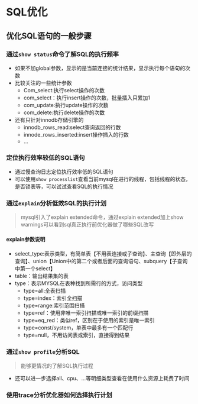 # SQL优化

## 优化SQL语句的一般步骤

### 通过`show status`命令了解SQL的执行频率

- 如果不加global参数，显示的是当前连接的统计结果，显示执行每个语句的次数
- 比较关注的一些统计参数
  - Com_select:执行select操作的次数
  - com_select：执行insert操作的次数，批量插入只累加1
  - com_update:执行update操作的次数
  - com_delete:执行delete操作的次数
- 还有只针对innodb存储引擎的
  - innodb_rows_read:select查询返回的行数
  - innode_rows_inserted:insert操作插入的行数
  - …

### 定位执行效率较低的SQL语句

- 通过慢查询日志定位执行效率低的SQL语句
- 可以使用`show processlist`查看当前mysql在进行的线程，包括线程的状态，是否锁表等，可以试试查看SQL的执行情况

### 通过`explain`分析低效SQL的执行计划

> mysql引入了explain extended命令，通过explain extended加上show warnings可以看到sql真正执行前优化器做了哪些SQL改写

#### explain参数说明

- select_type:表示类型，有简单表【不用表连接或子查询】、主查询【即外层的查询】、union【Union中的第二个或者后面的查询语句、subquery【子查询中第一个select】
- table：输出结果集的表
- type：表示MYSQL在表种找到所需行的方式，访问类型
  - type=all:全表扫描
  - type=index：索引全扫描
  - type=range:索引范围扫描
  - type=ref：使用非唯一索引扫描或唯一索引的前缀扫描
  - type=eq_red：类似ref，区别在于使用的索引是唯一索引
  - type=const/system，单表中最多有一个匹配行
  - type=null，不用访问表或索引，直接得到结果

### 通过`show profile`分析SQL

> 能够更情况的了解SQL执行过程

- 还可以进一步选择all、cpu、…等明细类型查看在使用什么资源上耗费了时间

### 使用trace分析优化器如何选择执行计划

